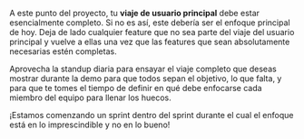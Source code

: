 A este punto del proyecto, tu **viaje de usuario principal** debe estar esencialmente completo. Si no es así, este debería ser el enfoque principal de hoy. Deja de lado cualquier feature que no sea parte del viaje del usuario principal y vuelve a ellas una vez que las features que sean absolutamente necesarias estén completas.

Aprovecha la standup diaria para ensayar el viaje completo que deseas mostrar durante la demo para que todos sepan el objetivo, lo que falta, y para que te tomes el tiempo de definir en qué debe enfocarse cada miembro del equipo para llenar los huecos.

¡Estamos comenzando un sprint dentro del sprint durante el cual el enfoque está en lo imprescindible y no en lo bueno!
